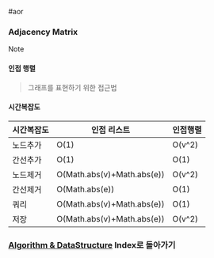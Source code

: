 #aor 
### Adjacency Matrix
>[!note]
>#### 인접 행렬
>
>>그래프를 표현하기 위한 접근법

#### 시간복잡도
| 시간복잡도 | 인접 리스트 | 인접행렬 |
|---|---|---|
| 노드추가 | O(1) | O(v^2) |
| 간선추가 | O(1) | O(1) |
| 노드제거 | O(Math.abs(v)+Math.abs(e)) | O(v^2) |
| 간선제거 | O(Math.abs(e)) | O(1) |
| 쿼리 | O(Math.abs(v)+Math.abs(e)) | O(1) |
| 저장 | O(Math.abs(v)+Math.abs(e)) | O(v^2) |


### [Algorithm & DataStructure](../../../Dev-Index/Algorithm%20&%20DataStructure.md) Index로 돌아가기
